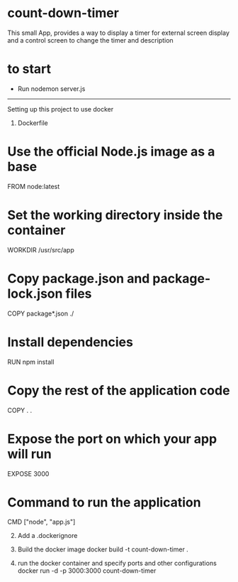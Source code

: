 # count-down-timer

This small App, provides a way to display a timer for external screen display and a control screen to change the timer and description


# to start
- Run 
nodemon server.js

-----------------------

Setting up this project to use docker

1. Dockerfile
# Use the official Node.js image as a base
FROM node:latest

# Set the working directory inside the container
WORKDIR /usr/src/app

# Copy package.json and package-lock.json files
COPY package*.json ./

# Install dependencies
RUN npm install

# Copy the rest of the application code
COPY . .

# Expose the port on which your app will run
EXPOSE 3000

# Command to run the application
CMD ["node", "app.js"]

2. Add a .dockerignore

3. Build the docker image
docker build -t count-down-timer .

4. run the docker container and specify ports and other configurations
docker run -d -p 3000:3000 count-down-timer


